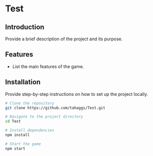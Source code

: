 # Test

## Introduction
Provide a brief description of the project and its purpose.

## Features
- List the main features of the game.

## Installation
Provide step-by-step instructions on how to set up the project locally.

```bash
# Clone the repository
git clone https://github.com/tahaggs/Test.git

# Navigate to the project directory
cd Test

# Install dependencies
npm install

# Start the game
npm start
